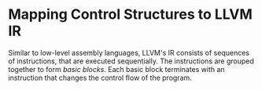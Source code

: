 # Mapping Control Structures to LLVM IR

Similar to low-level assembly languages, LLVM's IR consists of sequences of
instructions, that are executed sequentially. The instructions are grouped
together to form *basic blocks*. Each basic block terminates with an
instruction that changes the control flow of the program.
